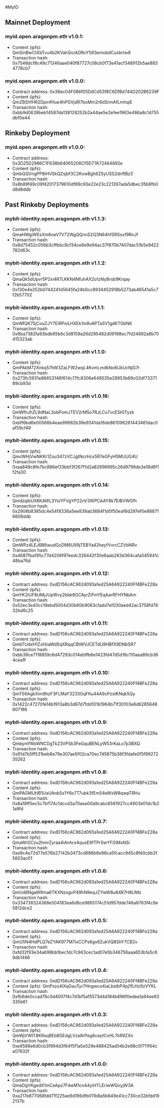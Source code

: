 #MyID
## Mainnet Deployment
### myid.open.aragonpm.eth v1.0.1:
 - Content (ipfs): QmSinBwCtXbTvu4b2KVahSiciADRcY593emobdCuxbrtw8
 - Transaction hash: 0x7548dcf8c49c71346aae040f87727c08cb0f73e41acf348912b5ae8834778cb7

### myid.open.aragonpm.eth v1.0.0:
 - Contract address: 0x38ec04F086f05DdCd53f8C6DfBd744D202B6239F
 - Content (ipfs): QmZBShfHR2DpinfHue4hPGVjdR7boMm2r6dSrmAfLmhqiE
 - Transaction hash: 0xbb9d0639beb14587da138128252b2a44ae5e2efee1963e486a8c1d755dbf0e44

## Rinkeby Deployment
### myid.open.aragonpm.eth v1.0.0:
 - Contract address: 0x3D25D2986C1F638b64065206Cf5D77A72464892e
 - Content (ipfs): QmbQQVngPP8iHVSkQZsjbf3C2KxwBgh6Z5yUSS2dnftBz3
 - Transaction hash: 0x8b89f49c09f42017379610df89c93e22e23c221267ada5dbec35b8fb0d8d8ddb

## Past Rinkeby Deployments
### mybit-identity.open.aragonpm.eth v1.1.3:
 - Content (ipfs): QmaHWgiWEsXm6oeV7V72WgQQnnS2Q3N64hfSRSsxf9RnJf
 - Transaction hash: 0x8d75452c056b3cffbbc9cf34ce6e9e94ac37f870b7407dac51b5e9422782d63c

### mybit-identity.open.aragonpm.eth v1.1.2:
 - Content (ipfs): QmaQk5dUpvr5P2xi4R7LKKN4NfuhAX2o1zNyBrsb9Krqay
 - Transaction hash: 0x130e4e252b0744241d5645fa24b0cc8934452918b5273ab46541a5c7f2b57702

### mybit-identity.open.aragonpm.eth v1.1.1:
 - Content (ipfs): QmNfQK75jCouZJY7EiRPoiLHXEk1m8vAPTaSV1gdKTGbN6
 - Transaction hash: 0x9ba7382fa93bdb65b6c3d8159a26d295482d09168ec7fd24892a8b70415323ab

### mybit-identity.open.aragonpm.eth v1.1.0:
 - Content (ipfs): QmPAkM72Xnkq57hW3ZaLFW2wqL4KvmLmdkNo6UkUcNjG7r
 - Transaction hash: 0x273fc5931e86653146f614c17fc8306e648535e28953b69c02df7337189cb93d

### mybit-identity.open.aragonpm.eth v1.0.16:
 - Content (ipfs): QmWfhJhZL9dNaL3obPomJTEV2rM5o7RJLCo7vcEStGTyzk
 - Transaction hash: 0xbff6bd6e00566b4eae99682b39e9341da16de861096261443461dac0af59cf49

### mybit-identity.open.aragonpm.eth v1.0.15:
 - Content (ipfs): QmcWHjVwNKKr1Zou347zVCJgtNcrHcx5R7eGFyH5MUUG4U
 - Transaction hash: 0xaa849c8fe7bc886ef33bbf3f267f1d2a82696995c26d9799de3e18d6f1f2fa30

### mybit-identity.open.aragonpm.eth v1.0.14:
 - Content (ipfs): QmdzqibUX6KAWL3YoiYFVgYP22nV3WPCAAY8k7EiBVWGfh
 - Transaction hash: 0x2908b8385dc4e54f8336a5ee839ab3684f1d0f50eaf6d297ef0e888716606ddb

### mybit-identity.open.aragonpm.eth v1.0.13:
 - Content (ipfs): QmWPz4LEJ6B6wudGcDM6U99jTEBYa42heyfVvrcCZVbNRv
 - Transaction hash: 0x4687fba195c77d4206f97eedc326442f30e6aab283d364cafa045941c48ba76d

### mybit-identity.open.aragonpm.eth v1.0.12:
 - Contract address: 0xdD156cAC962d093a1ed25A6A922240Ff4BFe228a
 - Content (ipfs): QmYK2iUF8UMjJUpWvy2bbk8GCAyrZiFmYEqAarRFHYNbAm
 - Transaction hash: 0x52ec3e40cc19ebd5004d30b60b9063cfadd7ef030aed42ac3758fd7632bd6c25

### mybit-identity.open.aragonpm.eth v1.0.11:
 - Contract address: 0xdD156cAC962d093a1ed25A6A922240Ff4BFe228a
 - Content (ipfs): QmbTUdxH1ZxHiiaWdSqXRqqCBiWVJCETdU9HBfX9DNbSR7
 - Transaction hash: 0xbb39ce7118859c6d47293c014ebffb6e1423fd47d5d16c110aea89cb364cea1f

### mybit-identity.open.aragonpm.eth v1.0.10:
 - Contract address: 0xdD156cAC962d093a1ed25A6A922240Ff4BFe228a
 - Content (ipfs): QmT56AgkXim9hzF3FLMaY3233GqFKu44A9cPzstKNqk5Qy
 - Transaction hash: 0x1422c47270fe14b1913a8b3d87d7fdd101b1964b71f30103e6d6285648607186

### mybit-identity.open.aragonpm.eth v1.0.9:
 - Contract address: 0xdD156cAC962d093a1ed25A6A922240Ff4BFe228a
 - Content (ipfs): QmbymfWoWNCDgTk23VPSk3FeGquBENLyW53rKaLo7p3BXQ
 - Transaction hash: 0x91d7b5ff531beb8e79e307ae5f02ca70ec745875b36f3fdafe0f5f9927235262

###  mybit-identity.open.aragonpm.eth v1.0.8:
 - Contract address: 0xdD156cAC962d093a1ed25A6A922240Ff4BFe228a
 - Content (ipfs): QmPAGMUHB1UaUAnb5s1Y6o7T7ubk3fEm54eWxW8qwpTRHu
 - Transaction hash: 0x8a18ff5ec5c7bf174c1dccd3a70aea00a9cabc6561927cc4903e01dc1b21a9fd

### mybit-identity.open.aragonpm.eth v1.0.7:
 - Contract address: 0xdD156cAC962d093a1ed25A6A922240Ff4BFe228a
 - Content (ipfs): QmaWrGCzu2hmrZyraa4iAnhrx4quoE9fTPrSwYFGiMxNSi
 - Transaction hash: 0xe9c4e72d77e576b27142b3473cd686b8e98ca5fcacc945c8f40cbb315603ac01

### mybit-identity.open.aragonpm.eth v1.0.6:
 - Contract address: 0xdD156cAC962d093a1ed25A6A922240Ff4BFe228a
 - Content (ipfs): QmUd6NgaW9ma6TKXNzsgvP49hN9eqJZYieW8u84R7H8UMz
 - Transaction hash: 0x334738324368e504183ea6d8ce9865174c51d957dde746a8763f4c9e5812dce2

### mybit-identity.open.aragonpm.eth v1.0.5:
 - Contract address: 0xdD156cAC962d093a1ed25A6A922240Ff4BFe228a
 - Content (ipfs): QmU5N4HdPLQ7eZYAK977M7ixCCPs6gx6ZukVQ8ShY7CB2v
 - Transaction hash: 0xfd32f93e34a698bb1bec1dc7c943cec1ad07e5b346756aaa653b1a5c69db1466

### mybit-identity.open.aragonpm.eth v1.0.4:
 - Contract address: 0xdD156cAC962d093a1ed25A6A922240Ff4BFe228a
 - Content (ipfs): QmPszs4iXqGauTyr7Hngwco4iaLbstbP4pj1fLHz9zVYKL
 - Transaction hash: 0xfb6de0ccad76c0d4007f4c7d1bf5a15573d4d184b896f0edea1a94ee83335b61

### mybit-identity.open.aragonpm.eth v1.0.3:
 - Contract address: 0xdD156cAC962d093a1ed25A6A922240Ff4BFe228a
 - Content (ipfs): QmWjVWtT8KRsqBEbBSEdgLVza8rPeg8ceytCvHL7kR9ZXn
 - Transaction hash: 0xe9588e6d0cb3f994d3f64f5f1a5e529e488425ad04b2e98c0f711f64ca07632f

### mybit-identity.open.aragonpm.eth v1.0.0:
 - Contract address: 0xdD156cAC962d093a1ed25A6A922240Ff4BFe228a
 - Content (ipfs): QmeDgVKgedX1mCeApz7FikeM1cn44yiHTLEriwWQvyjW3A
 - Transaction hash: 0xa217e877068fdd71f225ae9d196dfb011b8a5b849e41cc730ce32bfdd192137b
